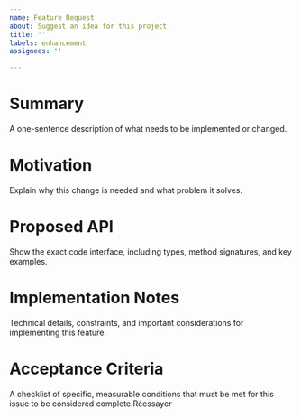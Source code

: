 ```yaml
---
name: Feature Request
about: Suggest an idea for this project
title: ''
labels: enhancement
assignees: ''

---
```


# Summary

A one-sentence description of what needs to be implemented or changed.

# Motivation

Explain why this change is needed and what problem it solves.

# Proposed API

Show the exact code interface, including types, method signatures, and key examples.

# Implementation Notes

Technical details, constraints, and important considerations for implementing this feature.

# Acceptance Criteria

A checklist of specific, measurable conditions that must be met for this issue to be considered complete.Réessayer
